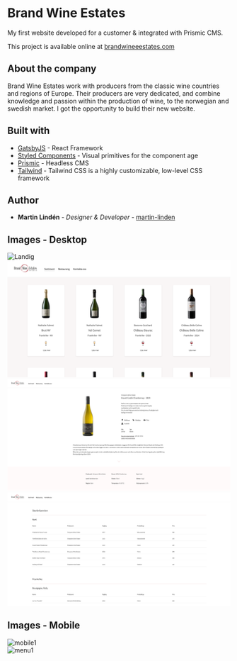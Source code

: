# Brand Wine Estates

My first website developed for a customer & integrated with Prismic CMS.

This project is available online at [brandwineeestates.com](https://www.brandwineestates.com/)

## About the company

Brand Wine Estates work with producers from the classic wine countries and regions of Europe. Their producers are very dedicated, and combine knowledge and passion within the production of wine, to the norwegian and swedish market. I got the opportunity to build their new website.

## Built with

- [GatsbyJS](https://www.gatsbyjs.org/) - React Framework
- [Styled Components](https://styled-components.com/) - Visual primitives for the component age
- [Prismic](https://prismic.io/) - Headless CMS
- [Tailwind](https://tailwindcss.com/) - Tailwind CSS is a highly customizable, low-level CSS framework

## Author

- **Martin Lindén** - _Designer & Developer_ - [martin-linden](https://github.com/martin-linden)

## Images - Desktop

![Landig](src/docs/landing.png "landing")  
![Assortment](src/docs/assortment.png "assortment")  
![Winepage](src/docs/winepage.png "winepage")  
![list](src/docs/list.png "list")

## Images - Mobile

![mobile1](src/docs/phone2.png "mobile1")  
![menu1](src/docs/menu1.png "menu1")
